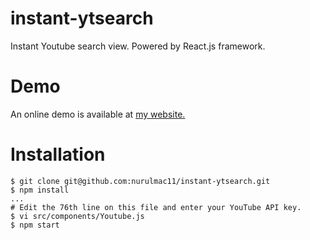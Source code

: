 # instant-ytsearch

Instant Youtube search view.
Powered by React.js framework.

# Demo

An online demo is available at [my website.][demo]

# Installation
    
    $ git clone git@github.com:nurulmac11/instant-ytsearch.git
    $ npm install
    ...
    # Edit the 76th line on this file and enter your YouTube API key.
    $ vi src/components/Youtube.js
    $ npm start

[demo]: http://nmacun.com/youtube-react/
